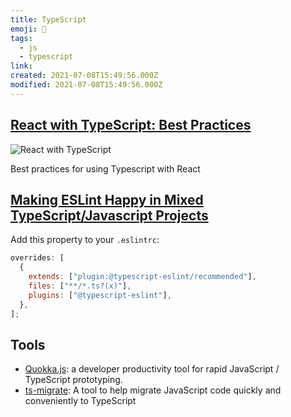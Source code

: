 ```yaml
---
title: TypeScript
emoji: 📝
tags:
  - js
  - typescript
link:
created: 2021-07-08T15:49:56.000Z
modified: 2021-07-08T15:49:56.000Z
---
```


## [React with TypeScript: Best Practices](https://www.sitepoint.com/react-with-typescript-best-practices/)

![React with TypeScript](https://external-content.duckduckgo.com/iu/?u=https%3A%2F%2Fi.imgur.com%2FoeaMGnj.jpg&f=1&nofb=1)

Best practices for using Typescript with React

## [Making ESLint Happy in Mixed TypeScript/Javascript Projects](https://hashnode.blainegarrett.com/making-eslint-happy-in-mixed-typescriptjavascript-projects-ck5lge2v204cgqks1sk4nlp85)

Add this property to your `.eslintrc`:

```js
overrides: [
  {
    extends: ["plugin:@typescript-eslint/recommended"],
    files: ["**/*.ts?(x)"],
    plugins: ["@typescript-eslint"],
  },
];
```

## Tools

- [Quokka.js](https://marketplace.visualstudio.com/items?itemName=WallabyJs.quokka-vscode): a developer productivity tool for rapid JavaScript / TypeScript prototyping.
- [ts-migrate](https://github.com/airbnb/ts-migrate): A tool to help migrate JavaScript code quickly and conveniently to TypeScript
